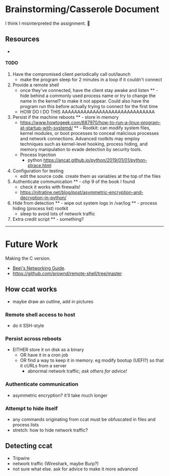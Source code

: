 # Brainstorming/Casserole Document
I think I misinterpreted the assignment. 🤡

## Resources
- 

#### TODO
1. Have the compromised client periodically call out/launch
    - make the program sleep for 2 minutes in a loop if it couldn't connect
2. Provide a remote shell
    - once they've connected, have the client stay awake and listen
**    - hide behind a commonly used process name or try to change the name in the
      kernel? to make it not appear. Could also have the program run this before
      actually trying to connect for the first time
    - HOW DO I DO THIS AAAAAAAAAAAAAAAAAAAAAAAAAAAAAA
3. Persist if the machine reboots
**    - store in memory
      - https://www.howtogeek.com/687970/how-to-run-a-linux-program-at-startup-with-systemd/
**    - Rootkit: can modify system files, kernel modules, or boot processes to
      conceal malicious processes and network connections. Advanced rootkits may
      employ techniques such as kernel-level hooking, process hiding, and memory
      manipulation to evade detection by security tools.
    - Process Injection
      - python https://ancat.github.io/python/2019/01/01/python-ptrace.html
4. Configuration for testing
    - edit the source code. create them as variables at the top of the files
5. Authenticate communication
**    - chp 9 of the book I found
    - check it works with firewalls!
    - https://nitratine.net/blog/post/asymmetric-encryption-and-decryption-in-python/
6. Hide from detection
**    - wipe out system logs in /var/log
**    - process hiding (process list) rootkit
    - sleep to avoid lots of network traffic
7. Extra credit script
**    - something?

----------------------------------------------------------------------------------------------------

# Future Work
Making the C version.
- [Beej's Networking Guide](https://beej.us/guide/bgnet/html//index.html#client-server-background).
- https://github.com/prownd/remote-shell/tree/master

## How ccat works
- maybe draw an outline, add in pictures

### Remote shell access to host
- do it SSH-style

### Persist across reboots
- EITHER store it on disk as a binary
  - OR have it in a cron job
  - OR find a way to keep it in memory. eg modify bootup (UEFI?) so that it cURLs from a server
    - abnormal network traffic; *ask others for advice!*

### Authenticate communication
- asymmetric encryption? it'll take much longer

### Attempt to hide itself
- any commands originating from ccat must be obfuscated in files and process lists
- stretch: how to hide network traffic?

## Detecting ccat
- Tripwire
- network traffic (Wireshark, maybe Burp?)
- not sure what else. ask for advice to make it more advanced
